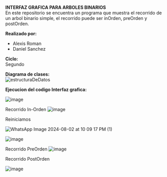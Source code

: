 **INTERFAZ GRAFICA PARA ARBOLES BINARIOS**  
En este repositorio se encuentra un programa que muestra el recorrido de un arbol binario simple, el recorrido puede ser inOrden, preOrden y postOrden.  

**Realizado por:**  
- Alexis Roman
- Daniel Sanchez
  
**Ciclo:**  
Segundo  
  
**Diagrama de clases:**  
![estructuraDeDatos](https://github.com/user-attachments/assets/dc36ace2-5c2e-4129-bb3a-7861dadb7be8)
  
**Ejecucion del codigo Interfaz grafica:**

![image](https://github.com/user-attachments/assets/a8e85278-306a-453d-b194-e404f7a2e9fa)

Recorrido In-Orden
![image](https://github.com/user-attachments/assets/383efd90-8b46-4742-be3b-6763f40384a5)

Reiniciamos 

![WhatsApp Image 2024-08-02 at 10 09 17 PM (1)](https://github.com/user-attachments/assets/fd620214-d630-4c4c-8413-9edde9672120)

![image](https://github.com/user-attachments/assets/d0fcacef-6b48-4b09-839b-40b204822b3c)

Recorrido PreOrden
![image](https://github.com/user-attachments/assets/d211bfdb-9688-4dd9-a1f3-4b139773aa95)

Recorrido PostOrden

![image](https://github.com/user-attachments/assets/b15e045b-0b54-407c-ab61-5912146e7867)




